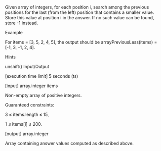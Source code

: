 Given array of integers, for each position i, search among the previous positions for the last (from the left) position that contains a smaller value. Store this value at position i in the answer. If no such value can be found, store -1 instead.

Example

For items = [3, 5, 2, 4, 5], the output should be arrayPreviousLess(items) = [-1, 3, -1, 2, 4].

Hints

unshift()
Input/Output

[execution time limit] 5 seconds (ts)

[input] array.integer items

Non-empty array of positive integers.

Guaranteed constraints:

3 ≤ items.length ≤ 15,

1 ≤ items[i] ≤ 200.

[output] array.integer

Array containing answer values computed as described above.
